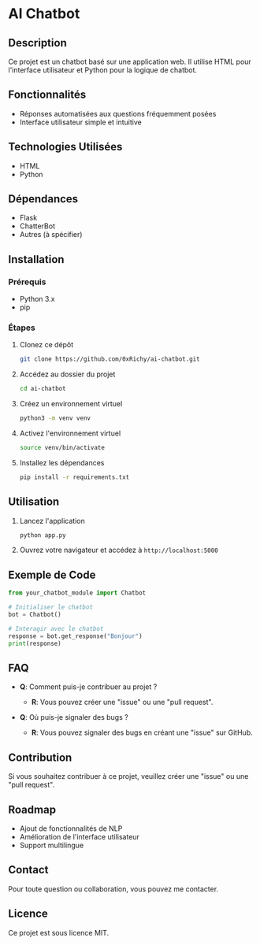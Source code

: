 # AI Chatbot

## Description

Ce projet est un chatbot basé sur une application web. Il utilise HTML pour l'interface utilisateur et Python pour la logique de chatbot.

## Fonctionnalités

- Réponses automatisées aux questions fréquemment posées
- Interface utilisateur simple et intuitive

## Technologies Utilisées

- HTML
- Python

## Dépendances

- Flask
- ChatterBot
- Autres (à spécifier)

## Installation

### Prérequis

- Python 3.x
- pip

### Étapes

1. Clonez ce dépôt
   ```bash
   git clone https://github.com/0xRichy/ai-chatbot.git
   ```
2. Accédez au dossier du projet
   ```bash
   cd ai-chatbot
   ```
3. Créez un environnement virtuel
   ```bash
   python3 -m venv venv
   ```
4. Activez l'environnement virtuel
   ```bash
   source venv/bin/activate
   ```
5. Installez les dépendances
   ```bash
   pip install -r requirements.txt
   ```

## Utilisation

1. Lancez l'application
   ```bash
   python app.py
   ```
2. Ouvrez votre navigateur et accédez à `http://localhost:5000`

## Exemple de Code

```python
from your_chatbot_module import Chatbot

# Initialiser le chatbot
bot = Chatbot()

# Interagir avec le chatbot
response = bot.get_response("Bonjour")
print(response)
```

## FAQ

- **Q**: Comment puis-je contribuer au projet ?
  - **R**: Vous pouvez créer une "issue" ou une "pull request".

- **Q**: Où puis-je signaler des bugs ?
  - **R**: Vous pouvez signaler des bugs en créant une "issue" sur GitHub.

## Contribution

Si vous souhaitez contribuer à ce projet, veuillez créer une "issue" ou une "pull request".

## Roadmap

- Ajout de fonctionnalités de NLP
- Amélioration de l'interface utilisateur
- Support multilingue

## Contact

Pour toute question ou collaboration, vous pouvez me contacter.

## Licence

Ce projet est sous licence MIT.
